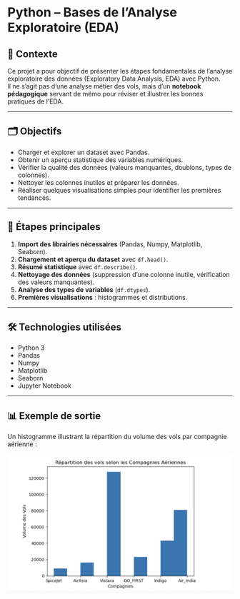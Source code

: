 # Python – Bases de l’Analyse Exploratoire (EDA)

## 🎯 Contexte
Ce projet a pour objectif de présenter les étapes fondamentales de l’analyse exploratoire des données (Exploratory Data Analysis, EDA) avec Python.  
Il ne s’agit pas d’une analyse métier des vols, mais d’un **notebook pédagogique** servant de mémo pour réviser et illustrer les bonnes pratiques de l’EDA.

---

## 🗂 Objectifs
- Charger et explorer un dataset avec Pandas.
- Obtenir un aperçu statistique des variables numériques.
- Vérifier la qualité des données (valeurs manquantes, doublons, types de colonnes).
- Nettoyer les colonnes inutiles et préparer les données.
- Réaliser quelques visualisations simples pour identifier les premières tendances.

---

## 🔎 Étapes principales
1. **Import des librairies nécessaires** (Pandas, Numpy, Matplotlib, Seaborn).
2. **Chargement et aperçu du dataset** avec `df.head()`.
3. **Résumé statistique** avec `df.describe()`.
4. **Nettoyage des données** (suppression d’une colonne inutile, vérification des valeurs manquantes).
5. **Analyse des types de variables** (`df.dtypes`).
6. **Premières visualisations** : histogrammes et distributions.

---

## 🛠️ Technologies utilisées
- Python 3
- Pandas
- Numpy
- Matplotlib
- Seaborn
- Jupyter Notebook

---

## 📊 Exemple de sortie
Un histogramme illustrant la répartition du volume des vols par compagnie aérienne :

![Histogramme des compagnies aériennes](screenshot.png)
